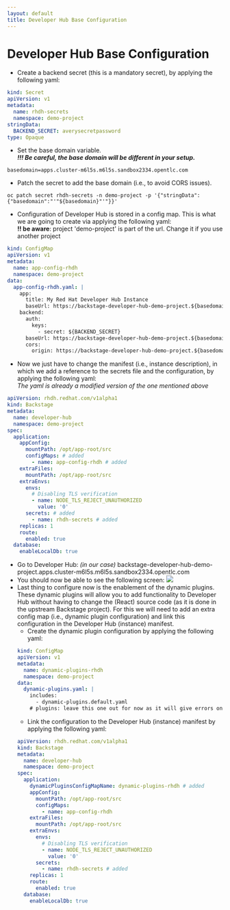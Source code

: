 ```yaml
---
layout: default
title: Developer Hub Base Configuration
---
```


# Developer Hub Base Configuration

* Create a backend secret (this is a mandatory secret), by applying the following yaml:
```yaml
kind: Secret
apiVersion: v1
metadata:
  name: rhdh-secrets
  namespace: demo-project
stringData:
  BACKEND_SECRET: averysecretpassword
type: Opaque
```
* Set the base domain variable.  
  **_!!! Be careful, the base domain will be different in your setup._**
```shell
basedomain=apps.cluster-m6l5s.m6l5s.sandbox2334.opentlc.com
```
* Patch the secret to add the base domain (i.e., to avoid CORS issues).
```shell
oc patch secret rhdh-secrets -n demo-project -p '{"stringData":{"basedomain":"'"${basedomain}"'"}}'
```
* Configuration of Developer Hub is stored in a config map. This is what we are going to create via applying the following yaml:  
  **!! be aware**: project 'demo-project' is part of the url. Change it if you use another project
```yaml
kind: ConfigMap
apiVersion: v1
metadata:
  name: app-config-rhdh
  namespace: demo-project
data:
  app-config-rhdh.yaml: |
    app:
      title: My Red Hat Developer Hub Instance
      baseUrl: https://backstage-developer-hub-demo-project.${basedomain}
    backend:
      auth:
        keys:
          - secret: ${BACKEND_SECRET}
      baseUrl: https://backstage-developer-hub-demo-project.${basedomain}
      cors:
        origin: https://backstage-developer-hub-demo-project.${basedomain}
```
* Now we just have to change the manifest (i.e., instance description), in which we add a reference to the secrets file and the configuration, by applying the following yaml:  
  _The yaml is already a modified version of the one mentioned above_
```yaml
apiVersion: rhdh.redhat.com/v1alpha1
kind: Backstage
metadata:
  name: developer-hub
  namespace: demo-project
spec:
  application:
    appConfig:
      mountPath: /opt/app-root/src
      configMaps: # added
        - name: app-config-rhdh # added
    extraFiles:
      mountPath: /opt/app-root/src
    extraEnvs:
      envs:
        # Disabling TLS verification
        - name: NODE_TLS_REJECT_UNAUTHORIZED
          value: '0'
      secrets: # added
        - name: rhdh-secrets # added
    replicas: 1
    route:
      enabled: true
  database:
    enableLocalDb: true
```
* Go to Developer Hub: _(in our case)_ backstage-developer-hub-demo-project.apps.cluster-m6l5s.m6l5s.sandbox2334.opentlc.com
* You should now be able to see the following screen:
  <img src="https://raw.githubusercontent.com/maarten-vandeperre/developer-hub-documentation/main/images/login_screen_1.png" class="large">
* Last thing to configure now is the enablement of the dynamic plugins. These dynamic plugins will allow you to add functionality
  to Developer Hub without having to change the (React) source code (as it is done in the upstream Backstage project). For this we will
  need to add an extra config map (i.e., dynamic plugin configuration) and link this configuration in the Developer Hub (instance) manifest.
  * Create the dynamic plugin configuration by applying the following yaml:
  ```yaml
  kind: ConfigMap 
  apiVersion: v1
  metadata:
    name: dynamic-plugins-rhdh
    namespace: demo-project
  data:
    dynamic-plugins.yaml: |
      includes:
        - dynamic-plugins.default.yaml
      # plugins: leave this one out for now as it will give errors on startup (not needed at the moment anyway as we don't have plugins yet).
  ```
  * Link the configuration to the Developer Hub (instance) manifest by applying the following yaml:
  ```yaml
  apiVersion: rhdh.redhat.com/v1alpha1
  kind: Backstage
  metadata:
    name: developer-hub
    namespace: demo-project
  spec:
    application:
      dynamicPluginsConfigMapName: dynamic-plugins-rhdh # added
      appConfig:
        mountPath: /opt/app-root/src
        configMaps: 
          - name: app-config-rhdh 
      extraFiles:
        mountPath: /opt/app-root/src
      extraEnvs:
        envs:
          # Disabling TLS verification
          - name: NODE_TLS_REJECT_UNAUTHORIZED
            value: '0'
        secrets: 
          - name: rhdh-secrets # added
      replicas: 1
      route:
        enabled: true
    database:
      enableLocalDb: true
  ```